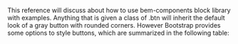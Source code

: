 

This reference will discuss about how to use bem-components block library with examples. Anything that is given a class of .btn will inherit the default look of a gray button with rounded corners. However Bootstrap provides some options to style buttons, which are summarized in the following table:

